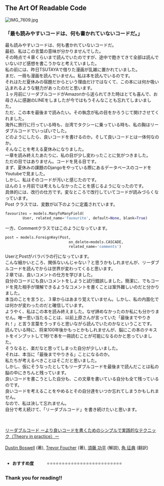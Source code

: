 ## The Art Of Readable Code

![IMG_7609.jpg](https://qiita-image-store.s3.ap-northeast-1.amazonaws.com/0/3332958/88addbdf-3276-8fc3-64c7-e1d53e5bccc9.jpeg)

### 「最も読みやすいコードは、何も書かれていないコードだ。」
最も読みやすいコードは、何も書かれていないコードだ。
<br>
最初、私はこの言葉の意味が分かりませんでした。
<br>
その時点で４章くらいまで読んでいたのですが、途中で飽きてきて全部は読んでいないけど感想を書こうかなと考えていました。
<br>
私の前には、昨日TSUTAYAで借りた漫画が乱雑に置かれていました。
<br>
まだ、一冊も漫画を読んでいません。私は本を読んでいるのです。
<br>
それはただ夏休みの宿題だからという理由だけではなくて、この本には何か吸い込まれるような魅力があったのだと思います。
<br>
１ヶ月前にリーダブルコードがAmazonから送られてきた時はとても喜んで、お母さんに感謝のLINEをしましたが今ではもうそんなことも忘れてしまいました。
<br>
ただ、この本を最後まで読みたい。その執念が私の目をかろうじて開けさせてくれました。
<br>
海外に旅行に行っている時も、台湾でタクシーに乗っている時も、私の胸はリーダブルコードでいっぱいでした。
<br>
どのようにしたら、良いコードを書けるのか。そして良いコードとは一体何なのか。
<br>
そんなことを考える夏休みになりました。
<br>
一章を読み終えたあたりに、私の目が少し変わったことに気がつきました。
<br>
ただの目ではありません。コードを見る目です。
<br>
まず、夏休みの課題のDjangoをやっている際にあるデータベースのコードをYoutubeで見ました。
<br>
しかし、私はそのコードが汚いと感じたのです。
<br>
ほんの１ヶ月前では考えもしなかったことを感じるようになったのです。
<br>
具体的には、改行の仕方です。変なところで改行していてコードが読みづらくなっています。
<br>
Post クラスでは、変数が以下のように定義されています。
<br>
```python
favourites = models.ManyToManyField(
        User, related_name='favourite', default=None, blank=True)
```

一方、Commentクラスではこのようになっています。
<br>
```python
post = models.ForeignKey(Post,
                             on_delete=models.CASCADE,
                             related_name='comments')
```

UserとPostがバラバラの行になっています。
<br>
こんな細かいところ、関係ないんじゃない？と思うかもしれませんが、リーダブルコードを読んでからは世界が変わってくると思います。
<br>
２章では、良いコメントの仕方を学びました。
<br>
自分のコードにも良いコメントをしようと試行錯誤しました。簡潔に、でもコードを見た相手が理解できるようなコメントを書くことは案外難しいのだと分かりました。
<br>
本当のことを言うと、３章からはあまり覚えていません。しかし、私の内面化では何かが変わったのだと確信しています。
<br>
ようやく、私はこの本を読み終えました。なぜ諦めなかったのか私にも分かりません。唯一思い当たることは、以前上原さんが言っていた「最後までやりきれ！」と言う言葉をうっすらと思いながら読んでいたのかなということです。
<br>
読んでいる時に、将来100年後かもっとかもしれませんが、脳にこの本のテキストをインプットして1秒で本を一冊読むことが可能になるのかと思っていました。
<br>
そうなると、楽だなと思ってしまった自分が少しいました。
<br>
それは、本当に「最後までやりきる」ことになるのか。
<br>
私たちが考えるべきことはそこだと思いました。
<br>
しかし、仮にそうなったとしてもリーダブルコードを最後まで読んだことは私の脳の中にきちんと残っています。
<br>
良いコードを書こうとした自分も、この文章を書いている自分も全て残っているのです。
<br>
良いコードを考えることをやめるとその自分達をいつか忘れてしまうかもしれません。
<br>
なので、私は決して忘れません。
<br>
自分で考え続けて、「リーダブルコード」を書き続けたいと思います。
<br>
<br>
<br>


[リーダブルコード
ーより良いコードを書くためのシンプルで実践的なテクニック（Theory in practice）ー](https://www.amazon.co.jp/リーダブルコード-―より良いコードを書くためのシンプルで実践的なテクニック-Theory-practice-Boswell/dp/4873115655/ref=sr_1_1?adgrpid=104469311186&hvadid=651746087973&hvdev=c&hvlocphy=1009717&hvnetw=g&hvqmt=e&hvrand=4053586439001498452&hvtargid=kwd-931102096746&hydadcr=1308_13596571&jp-ad-ap=0&keywords=リーダブルコード.&qid=1693546086&sr=8-1)
<br>
<br>
[Dustin Boswell](https://www.amazon.co.jp/Dustin-Boswell/e/B0068WNFOW/ref=dp_byline_cont_book_1) (著), [Trevor Foucher](https://www.amazon.co.jp/s/ref=dp_byline_sr_book_2?ie=UTF8&field-author=Trevor+Foucher&text=Trevor+Foucher&sort=relevancerank&search-alias=books-jp) (著), [須藤 功平](https://www.amazon.co.jp/s/ref=dp_byline_sr_book_3?ie=UTF8&field-author=%E9%A0%88%E8%97%A4+%E5%8A%9F%E5%B9%B3&text=%E9%A0%88%E8%97%A4+%E5%8A%9F%E5%B9%B3&sort=relevancerank&search-alias=books-jp) (解説), [角 征典](https://www.amazon.co.jp/%E8%A7%92-%E5%BE%81%E5%85%B8/e/B00429JIAI/ref=dp_byline_cont_book_4) (翻訳)
<br>
<br>
- **おすすめ度**　　　⭐️⭐️⭐️⭐️⭐️⭐️⭐️⭐️⭐️⭐️⭐️⭐️⭐️⭐️⭐️⭐️⭐️⭐️⭐️⭐️⭐️⭐️⭐️⭐️⭐️

### Thank you for reading!!
